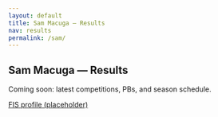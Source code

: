 ```yaml
---
layout: default
title: Sam Macuga — Results
nav: results
permalink: /sam/
---
```

<section>
  <h2 class="section-title">Sam Macuga — Results</h2>
  <p>Coming soon: latest competitions, PBs, and season schedule.</p>
  <p><a class="pill" href="https://www.fis-ski.com/athletes/sam-macuga" target="_blank">FIS profile (placeholder)</a></p>
</section>
